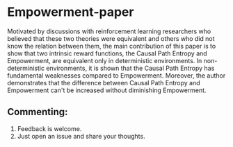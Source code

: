 # Empowerment-paper

Motivated by discussions with reinforcement learning
researchers who believed that these two theories were
equivalent and others who did not know the relation
between them, the main contribution of this paper is to show that two intrinsic reward functions, the Causal Path Entropy and Empowerment, are equivalent only in deterministic environments. In non-deterministic environments, it is shown that the Causal Path Entropy has fundamental weaknesses compared to Empowerment. Moreover, the author demonstrates that the difference between Causal Path Entropy and Empowerment can't be increased without diminishing Empowerment.


## Commenting:
1. Feedback is welcome.
2. Just open an issue and share your thoughts.
